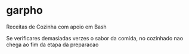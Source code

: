 # garpho
Receitas de Cozinha com apoio em Bash

Se verificares demasiadas verzes o sabor da comida, no cozinhado nao chega ao fim da etapa da preparacao
